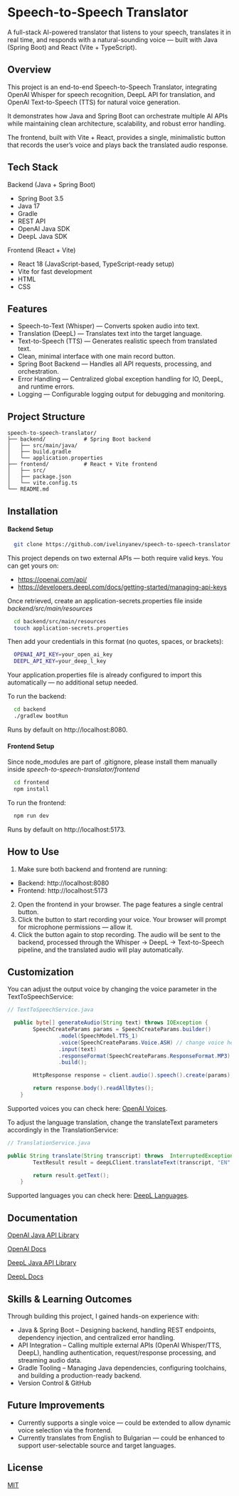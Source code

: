 
# Speech-to-Speech Translator

A full-stack AI-powered translator that listens to your speech, translates it in real time, and responds with a natural-sounding voice — built with Java (Spring Boot) and React (Vite + TypeScript).


## Overview

This project is an end-to-end Speech-to-Speech Translator, integrating OpenAI Whisper for speech recognition, DeepL API for translation, and OpenAI Text-to-Speech (TTS) for natural voice generation.

It demonstrates how Java and Spring Boot can orchestrate multiple AI APIs while maintaining clean architecture, scalability, and robust error handling.

The frontend, built with Vite + React, provides a single, minimalistic button that records the user’s voice and plays back the translated audio response.
## Tech Stack

Backend (Java + Spring Boot)
- Spring Boot 3.5
- Java 17
- Gradle
- REST API
- OpenAI Java SDK
- DeepL Java SDK

Frontend (React + Vite)
- React 18 (JavaScript-based, TypeScript-ready setup)
- Vite for fast development
- HTML
- CSS
## Features

- Speech-to-Text (Whisper) — Converts spoken audio into text.
- Translation (DeepL) — Translates text into the target language.
- Text-to-Speech (TTS) — Generates realistic speech from translated text.
- Clean, minimal interface with one main record button.
- Spring Boot Backend — Handles all API requests, processing, and orchestration.
- Error Handling — Centralized global exception handling for IO, DeepL, and runtime errors.
- Logging — Configurable logging output for debugging and monitoring.


## Project Structure

```
speech-to-speech-translator/
├── backend/            # Spring Boot backend
│   ├── src/main/java/
│   ├── build.gradle
│   └── application.properties
├── frontend/           # React + Vite frontend
│   ├── src/
│   ├── package.json
│   └── vite.config.ts
└── README.md
```
## Installation

#### Backend Setup

```bash
  git clone https://github.com/ivelinyanev/speech-to-speech-translator.git
```

This project depends on two external APIs — both require valid keys. You can get yours on: 
- https://openai.com/api/
- https://developers.deepl.com/docs/getting-started/managing-api-keys

Once retrieved, create an application-secrets.properties file inside *backend/src/main/resources*

```bash
  cd backend/src/main/resources
  touch application-secrets.properties
```
Then add your credentials in this format (no quotes, spaces, or brackets):

```bash
  OPENAI_API_KEY=your_open_ai_key
  DEEPL_API_KEY=your_deep_l_key
```
Your application.properties file is already configured to import this automatically —
no additional setup needed.

To run the backend:

```bash
  cd backend
  ./gradlew bootRun
```

Runs by default on http://localhost:8080.

#### Frontend Setup

Since node_modules are part of .gitignore, please install them manually inside *speech-to-speech-translator/frontend*

```bash
  cd frontend
  npm install
```
To run the frontend:

```bash
  npm run dev
```
Runs by default on http://localhost:5173.
## How to Use

1. Make sure both backend and frontend are running:
- Backend: http://localhost:8080
- Frontend: http://localhost:5173
2.	Open the frontend in your browser. The page features a single central button.
3.	Click the button to start recording your voice. Your browser will prompt for microphone permissions — allow it.
4.	Click the button again to stop recording. The audio will be sent to the backend, processed through the Whisper → DeepL → Text-to-Speech pipeline, and the translated audio will play automatically.
## Customization

You can adjust the output voice by changing the voice parameter in the TextToSpeechService:

```java
// TextToSpeechService.java

  public byte[] generateAudio(String text) throws IOException {
        SpeechCreateParams params = SpeechCreateParams.builder()
                .model(SpeechModel.TTS_1)
                .voice(SpeechCreateParams.Voice.ASH) // change voice here
                .input(text)
                .responseFormat(SpeechCreateParams.ResponseFormat.MP3)
                .build();

        HttpResponse response = client.audio().speech().create(params);

        return response.body().readAllBytes();
    }
```

Supported voices you can check here: [OpenAI Voices](https://www.openai.fm).

To adjust the language translation, change the translateText parameters accordingly in the TranslationService:

```java
// TranslationService.java

public String translate(String transcript) throws  InterruptedException, DeepLException {
        TextResult result = deepLClient.translateText(transcript, "EN", "BG"); // change languages here

        return result.getText();
    }
```

Supported languages you can check here: [DeepL Languages](https://developers.deepl.com/docs/getting-started/supported-languages).
## Documentation

[OpenAI Java API Library](https://github.com/openai/openai-java)

[OpenAI Docs](https://platform.openai.com/docs/overview)

[DeepL Java API Library](https://github.com/DeepLcom/deepl-java)

[DeepL Docs](https://developers.deepl.com/docs/getting-started/intro)
## Skills & Learning Outcomes

Through building this project, I gained hands-on experience with:
- Java & Spring Boot – Designing backend, handling REST endpoints, dependency injection, and centralized error handling.
- API Integration – Calling multiple external APIs (OpenAI Whisper/TTS, DeepL), handling authentication, request/response processing, and streaming audio data.
- Gradle Tooling – Managing Java dependencies, configuring toolchains, and building a production-ready backend.
- Version Control & GitHub
## Future Improvements

- Currently supports a single voice — could be extended to allow dynamic voice selection via the frontend.
- Currently translates from English to Bulgarian — could be enhanced to support user-selectable source and target languages.
## License

[MIT](https://choosealicense.com/licenses/mit/)

